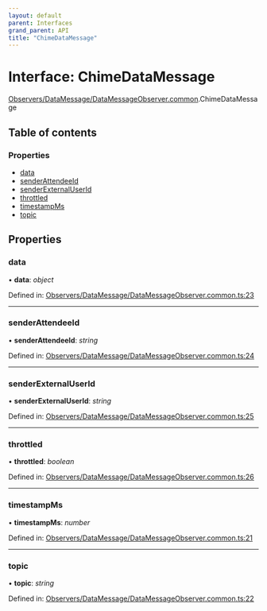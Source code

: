 ```yaml
---
layout: default
parent: Interfaces
grand_parent: API
title: "ChimeDataMessage"
---
```


# Interface: ChimeDataMessage

[Observers/DataMessage/DataMessageObserver.common](../modules/observers_datamessage_datamessageobserver_common.md).ChimeDataMessage

## Table of contents

### Properties

- [data](observers_datamessage_datamessageobserver_common.chimedatamessage.md#data)
- [senderAttendeeId](observers_datamessage_datamessageobserver_common.chimedatamessage.md#senderattendeeid)
- [senderExternalUserId](observers_datamessage_datamessageobserver_common.chimedatamessage.md#senderexternaluserid)
- [throttled](observers_datamessage_datamessageobserver_common.chimedatamessage.md#throttled)
- [timestampMs](observers_datamessage_datamessageobserver_common.chimedatamessage.md#timestampms)
- [topic](observers_datamessage_datamessageobserver_common.chimedatamessage.md#topic)

## Properties

### data

• **data**: *object*

Defined in: [Observers/DataMessage/DataMessageObserver.common.ts:23](https://github.com/atabix/nativescript-plugins/blob/90ee9de/packages/nativescript-amazon-chime/support/Observers/DataMessage/DataMessageObserver.common.ts#L23)

___

### senderAttendeeId

• **senderAttendeeId**: *string*

Defined in: [Observers/DataMessage/DataMessageObserver.common.ts:24](https://github.com/atabix/nativescript-plugins/blob/90ee9de/packages/nativescript-amazon-chime/support/Observers/DataMessage/DataMessageObserver.common.ts#L24)

___

### senderExternalUserId

• **senderExternalUserId**: *string*

Defined in: [Observers/DataMessage/DataMessageObserver.common.ts:25](https://github.com/atabix/nativescript-plugins/blob/90ee9de/packages/nativescript-amazon-chime/support/Observers/DataMessage/DataMessageObserver.common.ts#L25)

___

### throttled

• **throttled**: *boolean*

Defined in: [Observers/DataMessage/DataMessageObserver.common.ts:26](https://github.com/atabix/nativescript-plugins/blob/90ee9de/packages/nativescript-amazon-chime/support/Observers/DataMessage/DataMessageObserver.common.ts#L26)

___

### timestampMs

• **timestampMs**: *number*

Defined in: [Observers/DataMessage/DataMessageObserver.common.ts:21](https://github.com/atabix/nativescript-plugins/blob/90ee9de/packages/nativescript-amazon-chime/support/Observers/DataMessage/DataMessageObserver.common.ts#L21)

___

### topic

• **topic**: *string*

Defined in: [Observers/DataMessage/DataMessageObserver.common.ts:22](https://github.com/atabix/nativescript-plugins/blob/90ee9de/packages/nativescript-amazon-chime/support/Observers/DataMessage/DataMessageObserver.common.ts#L22)

